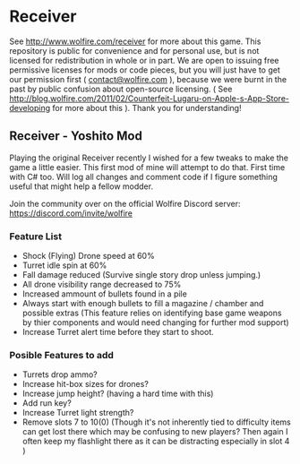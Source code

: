 Receiver
=====
See http://www.wolfire.com/receiver for more about this game. This repository is public for convenience and for personal use, but is not licensed for redistribution in whole or in part. We are open to issuing free permissive licenses for mods or code pieces, but you will just have to get our permission first ( contact@wolfire.com ), because we were burnt in the past by public confusion about open-source licensing. ( See http://blog.wolfire.com/2011/02/Counterfeit-Lugaru-on-Apple-s-App-Store-developing for more about this ). Thank you for understanding!

## Receiver - Yoshito Mod

Playing the original Receiver recently I wished for a few tweaks to make the game a little easier. This first mod of mine will attempt to do that. First time with C# too. Will log all changes and comment code if I figure something useful that might help a fellow modder.

Join the community over on the official Wolfire Discord server: https://discord.com/invite/wolfire


### Feature List
- Shock (Flying) Drone speed at 60%
- Turret idle spin at 60%
- Fall damage reduced (Survive single story drop unless jumping.)
- All drone visibility range decreased to 75%
- Increased ammount of bullets found in a pile
- Always start with enough bullets to fill a magazine / chamber and possible extras (This feature relies on identifying base game weapons by thier components and would need changing for further mod support)
- Increase Turret alert time before they start to shoot.

### Posible Features to add
- Turrets drop ammo?
- Increase hit-box sizes for drones?
- Increase jump height? (having a hard time with this)
- Add run key?
- Increase Turret light strength?
- Remove slots 7 to 10(0) (Though it's not inherently tied to difficulty items can get lost there which may be confusing to new players? Then again I often keep my flashlight there as it can be distracting especially in slot 4 )
